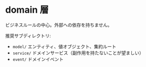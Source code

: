 # domain 層

ビジネスルールの中心。外部への依存を持ちません。

推奨サブディレクトリ:
- `model/` エンティティ、値オブジェクト、集約ルート
- `service/` ドメインサービス（副作用を持たないことが望ましい）
- `event/` ドメインイベント

